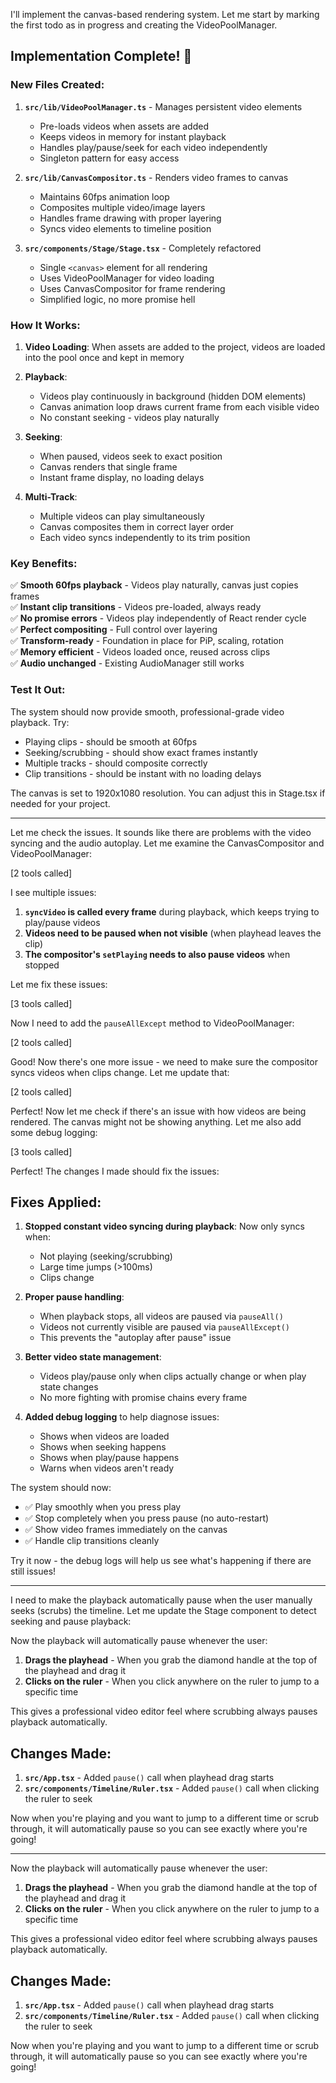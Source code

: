 I'll implement the canvas-based rendering system. Let me start by marking the first todo as in progress and creating the VideoPoolManager.

## Implementation Complete! 🎉

### New Files Created:

1. **`src/lib/VideoPoolManager.ts`** - Manages persistent video elements

   - Pre-loads videos when assets are added
   - Keeps videos in memory for instant playback
   - Handles play/pause/seek for each video independently
   - Singleton pattern for easy access

2. **`src/lib/CanvasCompositor.ts`** - Renders video frames to canvas

   - Maintains 60fps animation loop
   - Composites multiple video/image layers
   - Handles frame drawing with proper layering
   - Syncs video elements to timeline position

3. **`src/components/Stage/Stage.tsx`** - Completely refactored
   - Single `<canvas>` element for all rendering
   - Uses VideoPoolManager for video loading
   - Uses CanvasCompositor for frame rendering
   - Simplified logic, no more promise hell

### How It Works:

1. **Video Loading**: When assets are added to the project, videos are loaded into the pool once and kept in memory

2. **Playback**:

   - Videos play continuously in background (hidden DOM elements)
   - Canvas animation loop draws current frame from each visible video
   - No constant seeking - videos play naturally

3. **Seeking**:

   - When paused, videos seek to exact position
   - Canvas renders that single frame
   - Instant frame display, no loading delays

4. **Multi-Track**:
   - Multiple videos can play simultaneously
   - Canvas composites them in correct layer order
   - Each video syncs independently to its trim position

### Key Benefits:

✅ **Smooth 60fps playback** - Videos play naturally, canvas just copies frames  
✅ **Instant clip transitions** - Videos pre-loaded, always ready  
✅ **No promise errors** - Videos play independently of React render cycle  
✅ **Perfect compositing** - Full control over layering  
✅ **Transform-ready** - Foundation in place for PiP, scaling, rotation  
✅ **Memory efficient** - Videos loaded once, reused across clips  
✅ **Audio unchanged** - Existing AudioManager still works

### Test It Out:

The system should now provide smooth, professional-grade video playback. Try:

- Playing clips - should be smooth at 60fps
- Seeking/scrubbing - should show exact frames instantly
- Multiple tracks - should composite correctly
- Clip transitions - should be instant with no loading delays

The canvas is set to 1920x1080 resolution. You can adjust this in Stage.tsx if needed for your project.

---

Let me check the issues. It sounds like there are problems with the video syncing and the audio autoplay. Let me examine the CanvasCompositor and VideoPoolManager:

[2 tools called]

I see multiple issues:

1. **`syncVideo` is called every frame** during playback, which keeps trying to play/pause videos
2. **Videos need to be paused when not visible** (when playhead leaves the clip)
3. **The compositor's `setPlaying` needs to also pause videos** when stopped

Let me fix these issues:

[3 tools called]

Now I need to add the `pauseAllExcept` method to VideoPoolManager:

[2 tools called]

Good! Now there's one more issue - we need to make sure the compositor syncs videos when clips change. Let me update that:

[2 tools called]

Perfect! Now let me check if there's an issue with how videos are being rendered. The canvas might not be showing anything. Let me also add some debug logging:

[3 tools called]

Perfect! The changes I made should fix the issues:

## Fixes Applied:

1. **Stopped constant video syncing during playback**: Now only syncs when:

   - Not playing (seeking/scrubbing)
   - Large time jumps (>100ms)
   - Clips change

2. **Proper pause handling**:

   - When playback stops, all videos are paused via `pauseAll()`
   - Videos not currently visible are paused via `pauseAllExcept()`
   - This prevents the "autoplay after pause" issue

3. **Better video state management**:

   - Videos play/pause only when clips actually change or when play state changes
   - No more fighting with promise chains every frame

4. **Added debug logging** to help diagnose issues:
   - Shows when videos are loaded
   - Shows when seeking happens
   - Shows when play/pause happens
   - Warns when videos aren't ready

The system should now:

- ✅ Play smoothly when you press play
- ✅ Stop completely when you press pause (no auto-restart)
- ✅ Show video frames immediately on the canvas
- ✅ Handle clip transitions cleanly

Try it now - the debug logs will help us see what's happening if there are still issues!

---

I need to make the playback automatically pause when the user manually seeks (scrubs) the timeline. Let me update the Stage component to detect seeking and pause playback:

Now the playback will automatically pause whenever the user:

1. **Drags the playhead** - When you grab the diamond handle at the top of the playhead and drag it
2. **Clicks on the ruler** - When you click anywhere on the ruler to jump to a specific time

This gives a professional video editor feel where scrubbing always pauses playback automatically.

## Changes Made:

1. **`src/App.tsx`** - Added `pause()` call when playhead drag starts
2. **`src/components/Timeline/Ruler.tsx`** - Added `pause()` call when clicking the ruler to seek

Now when you're playing and you want to jump to a different time or scrub through, it will automatically pause so you can see exactly where you're going!

---

Now the playback will automatically pause whenever the user:

1. **Drags the playhead** - When you grab the diamond handle at the top of the playhead and drag it
2. **Clicks on the ruler** - When you click anywhere on the ruler to jump to a specific time

This gives a professional video editor feel where scrubbing always pauses playback automatically.

## Changes Made:

1. **`src/App.tsx`** - Added `pause()` call when playhead drag starts
2. **`src/components/Timeline/Ruler.tsx`** - Added `pause()` call when clicking the ruler to seek

Now when you're playing and you want to jump to a different time or scrub through, it will automatically pause so you can see exactly where you're going!
